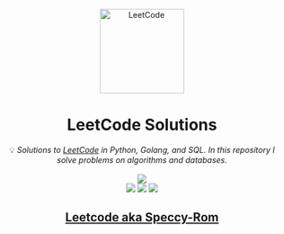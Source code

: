 <br/>
<div align="center">
<a href="https://walkccc.github.io/LeetCode/"><img src="https://i.imgur.com/IsS5xkZ.png" width="150" title="LeetCode" alt="LeetCode"></a>
<h1>LeetCode Solutions</h1>
<span>💡 <i>Solutions to <a href="https://leetcode.com/problemset/all/">LeetCode</a> in Python, Golang, and SQL. In this repository I solve problems on algorithms and databases. </i></span>
<br/>
<br/>
<img src="https://img.shields.io/badge/Solved-157/2539-blue.svg?style=flat-square" />
<br/>
<img src="https://img.shields.io/badge/Easy-59/621-5CB85D.svg?style=flat-square" />
<img src="https://img.shields.io/badge/Medium-74/1352-F0AE4E.svg?style=flat-square" />
<img src="https://img.shields.io/badge/Hard-24/566-D95450.svg?style=flat-square" />

<h2><a href="https://leetcode.com/Speccy-Rom/">Leetcode aka Speccy-Rom</a></h2>
<img src="https://leetcode.com/static/images/badges/dcc-2023-1.png" width="139" height="139/>
<img src="https://leetcode.com/static/images/badges/dcc-2023-2.png" width="139" height="139/>
<img src="https://leetcode.com/static/images/badges/dcc-2023-3.png" width="139" height="139/>
<img src="https://leetcode.com/static/images/badges/dcc-2023-4.png" width="139" height="139/>
</div>
